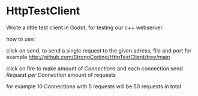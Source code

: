# HttpTestClient
Wrote a little test client in Godot, for testing our c++ webserver.





how to use:

click on send,  to send a single request to the given adress, file and port for example http://github.com/StrongCoding/HttpTestClient/tree/main

click on fire to make amount of *Connections* and each connection send *Request per Connection* amount of requests

for example 10 Connections with 5 requests will be 50 requests in total
